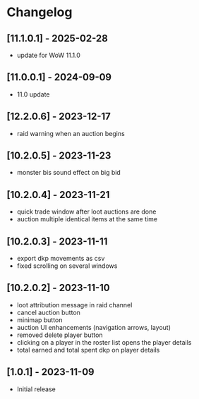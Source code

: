# Changelog

## [11.1.0.1] - 2025-02-28
- update for WoW 11.1.0


## [11.0.0.1] - 2024-09-09
- 11.0 update


## [12.2.0.6] - 2023-12-17
- raid warning when an auction begins


## [10.2.0.5] - 2023-11-23
- monster bis sound effect on big bid


## [10.2.0.4] - 2023-11-21
- quick trade window after loot auctions are done
- auction multiple identical items at the same time


## [10.2.0.3] - 2023-11-11
- export dkp movements as csv
- fixed scrolling on several windows


## [10.2.0.2] - 2023-11-10
- loot attribution message in raid channel
- cancel auction button
- minimap button
- auction UI enhancements (navigation arrows, layout)
- removed delete player button
- clicking on a player in the roster list opens the player details
- total earned and total spent dkp on player details


## [1.0.1] - 2023-11-09
- Initial release
